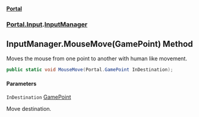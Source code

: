 #### [Portal](index.md 'index')
### [Portal.Input](Portal.Input.md 'Portal.Input').[InputManager](InputManager.md 'Portal.Input.InputManager')

## InputManager.MouseMove(GamePoint) Method

Moves the mouse from one point to another with human like movement.

```csharp
public static void MouseMove(Portal.GamePoint InDestination);
```
#### Parameters

<a name='Portal.Input.InputManager.MouseMove(Portal.GamePoint).InDestination'></a>

`InDestination` [GamePoint](GamePoint.md 'Portal.GamePoint')

Move destination.